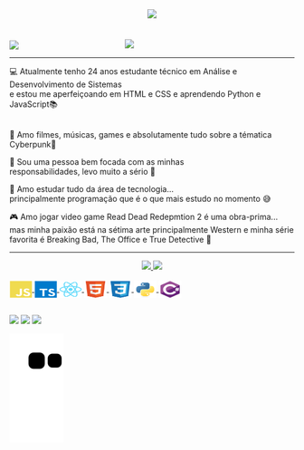 <div align="center">
<img height = "140px" src = "https://user-images.githubusercontent.com/101227282/188983270-c08ed3dc-b4e2-4a9f-84eb-d6875825b406.gif">
</div>
<br><br>

<img align = "right" width = "300px"  src ="https://user-images.githubusercontent.com/101227282/188989480-21003453-205f-4b6e-885d-b0b5d2d2e314.gif">

  <img align ="center" height = "100px" src="https://user-images.githubusercontent.com/101227282/188983614-8d8d32ce-3128-45aa-8276-05e873661df8.gif"/>

<hr>
  💻 Atualmente tenho 24 anos estudante técnico em Análise e Desenvolvimento de Sistemas <br> e estou me aperfeiçoando em HTML e CSS e aprendendo Python e JavaScript📚<br>

  <br>🥰 Amo filmes, músicas, games e absolutamente tudo sobre a tématica Cyberpunk🤩

  😤 Sou uma pessoa bem focada com as minhas <br> responsabilidades, levo muito a sério 🤯

  🤔 Amo estudar tudo da área de tecnologia...<br> principalmente programação que é o que mais estudo no momento 😅

  🎮 Amo jogar video game Read Dead Redepmtion 2 é uma obra-prima...<br> mas minha paixão está na sétima arte principalmente Western e minha série favorita é Breaking Bad, The Office e True Detective 💖
  <hr>
<div align="center">
  <a href="https://github.com/Erick-Dev24">
  <img height="180em" src="https://github-readme-stats.vercel.app/api?username=erick-dev24&show_icons=true&theme=dracula&include_all_commits=true&count_private=true"/>
  <img height="180em" src="https://github-readme-stats.vercel.app/api/top-langs/?username=erick-dev24&layout=compact&langs_count=7&theme=dracula"/>
</div>
<div style="display: inline_block"><br>
  <img align="center" alt="Erick-Js" height="30" width="40" src="https://raw.githubusercontent.com/devicons/devicon/master/icons/javascript/javascript-plain.svg">
  <img align="center" alt="Erick-Ts" height="30" width="40" src="https://raw.githubusercontent.com/devicons/devicon/master/icons/typescript/typescript-plain.svg">
  <img align="center" alt="Erick-React" height="30" width="40" src="https://raw.githubusercontent.com/devicons/devicon/master/icons/react/react-original.svg">
  <img align="center" alt="Erick-HTML" height="30" width="40" src="https://raw.githubusercontent.com/devicons/devicon/master/icons/html5/html5-original.svg">
  <img align="center" alt="Erick-CSS" height="30" width="40" src="https://raw.githubusercontent.com/devicons/devicon/master/icons/css3/css3-original.svg">
  <img align="center" alt="Erick-Python" height="30" width="40" src="https://raw.githubusercontent.com/devicons/devicon/master/icons/python/python-original.svg">
  <img align="center" alt="Erick-Csharp" height="30" width="40" src="https://raw.githubusercontent.com/devicons/devicon/master/icons/csharp/csharp-original.svg">
</div>
  
 
  
  ##
  <div>
  <a href="https://https://www.instagram.com/erick_vieira12/" target="_blank"><img src="https://img.shields.io/badge/-Instagram-%23E4405F?style=for-the-badge&logo=instagram&logoColor=white" target="_blank"></a>
  <a href = "mailto:erickvieira2912@gmail.com"><img src="https://img.shields.io/badge/-Gmail-%23333?style=for-the-badge&logo=gmail&logoColor=white" target="_blank"></a>
  <a href="https://www.linkedin.com/in/erick-vieira-bab251219" target="_blank"><img src="https://img.shields.io/badge/-LinkedIn-%230077B5?style=for-the-badge&logo=linkedin&logoColor=white" target="_blank"></a> 
  
  ![Snake animation](https://github.com/Erick-Dev24/Erick-Dev24/blob/output/github-contribution-grid-snake.svg)

  </div>
  

 
  
